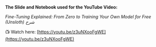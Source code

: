 **The Slide and Notebook used for the YouTube Video:**

*Fine-Tuning Explained: From Zero to Training Your Own Model for Free (Unsloth) شرح*

📺 Watch here: [https://youtu.be/z3uNXooFgWE](https://youtu.be/z3uNXooFgWE)
